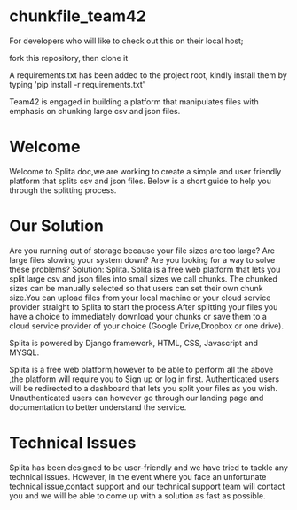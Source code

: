 # chunkfile_team42

For developers who will like to check out this on their local host;

fork this repository, then clone it 

A requirements.txt has been added to the project root, kindly install them by typing 'pip install -r requirements.txt'

Team42 is engaged in building a platform that manipulates files with emphasis on chunking large csv and json files.

# Welcome

Welcome to Splita doc,we are working to create a simple and user friendly platform that splits csv and json files. Below is a short guide to help you through the splitting process.


# Our Solution


Are you running out of storage because your file sizes are too large? Are large files slowing your system down? Are you looking for a way to solve these problems? Solution: Splita. Splita is a free web platform that lets you split large csv and json files into small sizes we call chunks. The chunked sizes can be manually selected so that users can set their own chunk size.You can upload files from your local machine or your cloud service provider straight to Splita to start the process.After splitting your files you have a choice to immediately download your chunks or save them to a cloud service provider of your choice (Google Drive,Dropbox or one drive).


Splita is powered by Django framework, HTML, CSS, Javascript and MYSQL.


Splita is a free web platform,however to be able to perform all the above ,the platform will require you to Sign up or log in first. Authenticated users will be redirected to a dashboard that lets you split your files as you wish. Unauthenticated users can however go through our landing page and documentation to better understand  the service. 

# Technical Issues

Splita has been designed to be user-friendly and we have tried to tackle any technical issues. However, in the event where you face an unfortunate technical issue,contact support and our technical support team will contact you and we will be able to come up with a solution as fast as possible. 

